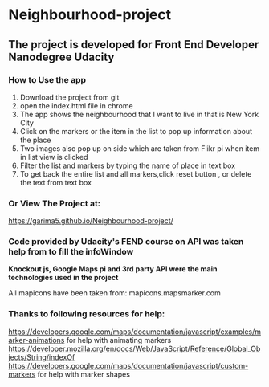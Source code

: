 # Neighbourhood-project
## The project is developed for Front End Developer Nanodegree Udacity
### How to Use the app
1. Download the project from git
2. open the index.html file in chrome
3. The app shows the neighbourhood that I want to live in that is New York City
4. Click on the markers or the item in the list to pop up information about the place
5. Two images also pop up on side which are taken from Flikr pi when item in list view is clicked
6. Filter the list and markers by typing the name of place in text box
7. To get back the entire list and all markers,click reset button , or delete the text from text box

### Or View The Project at:
https://garima5.github.io/Neighbourhood-project/


### Code provided by Udacity's FEND course on API was taken help from to fill the infoWindow
**Knockout js, Google Maps pi and 3rd party API were the main technologies used in the project**

All mapicons have been taken from:
mapicons.mapsmarker.com

### Thanks to following resources for help:

https://developers.google.com/maps/documentation/javascript/examples/marker-animations for help with animating markers
<br>
https://developer.mozilla.org/en/docs/Web/JavaScript/Reference/Global_Objects/String/indexOf <br>
https://developers.google.com/maps/documentation/javascript/custom-markers for help with marker shapes <br>
